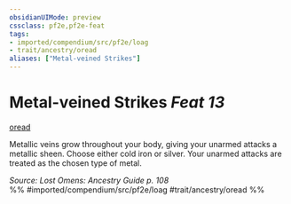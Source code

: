 ```yaml
---
obsidianUIMode: preview
cssclass: pf2e,pf2e-feat
tags:
- imported/compendium/src/pf2e/loag
- trait/ancestry/oread
aliases: ["Metal-veined Strikes"]
---
```

# Metal-veined Strikes  *Feat 13*  
[oread](oread-b2.md)  


Metallic veins grow throughout your body, giving your unarmed attacks a metallic sheen. Choose either cold iron or silver. Your unarmed attacks are treated as the chosen type of metal.

*Source: Lost Omens: Ancestry Guide p. 108*  
%% #imported/compendium/src/pf2e/loag #trait/ancestry/oread %%